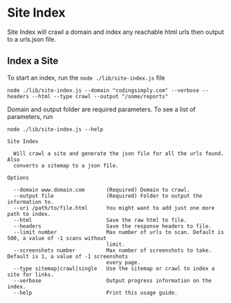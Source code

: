 # Site Index

Site Index will crawl a domain and index any reachable html urls then output to a urls.json file.

## Index a Site

To start an index, run the `node ./lib/site-index.js` file

```
node ./lib/site-index.js --domain "codingsimply.com" --verbose --headers --html --type crawl --output "/some/reports"
```

Domain and output folder are required parameters. To see a list of parameters, run

```
node ./lib/site-index.js --help

Site Index

  Will crawl a site and generate the json file for all the urls found. Also     
  converts a sitemap to a json file.                                            

Options

  --domain www.domain.com       (Required) Domain to crawl.                                                   
  --output file                 (Required) Folder to output the information to.                               
  --uri /path/to/file.html      You might want to add just one more path to index.                            
  --html                        Save the raw html to file.                                                    
  --headers                     Save the response headers to file.                                            
  --limit number                Max number of urls to scan. Default is 500, a value of -1 scans without       
                                limit.                                                                        
  --screenshots number          Max number of screenshots to take. Default is 1, a value of -1 screenshots    
                                every page.                                                                   
  --type sitemap|crawl|single   Use the sitemap or crawl to index a site for links.                           
  --verbose                     Output progress information on the index.                                     
  --help                        Print this usage guide. 
```